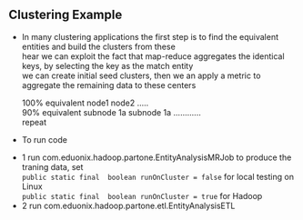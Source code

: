 ## Clustering Example

- In many clustering applications the first step is to find the equivalent entities and build the clusters from these   
  hear we can exploit the fact that map-reduce aggregates the identical keys, by selecting the key as the match entity  
  we can create initial seed clusters, then we an apply a metric to aggregate the remaining data to these centers  
  
  
  
    100% equivalent              node1             node2 .....  
    90%  equivalent   subnode 1a      subnode 1a ............                 
    repeat
    
    
- To run code
 * 1 run com.eduonix.hadoop.partone.EntityAnalysisMRJob to produce the traning data, set    
   `public static final  boolean runOnCluster = false` for local testing on Linux  
    `public static final  boolean runOnCluster = true` for Hadoop  
 * 2 run  com.eduonix.hadoop.partone.etl.EntityAnalysisETL  
    
   